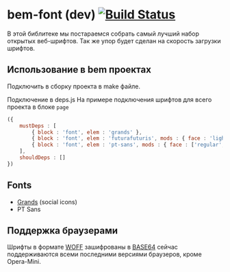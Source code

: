 bem-font (dev) [![Build Status](https://travis-ci.org/voischev/bem-font.svg?branch=master)](https://travis-ci.org/voischev/bem-font)
========

В этой библитеке мы постараемся собрать самый лучший набор открытых веб-шрифтов. 
Так же упор будет сделан на скорость загрузки шрифтов.

## Использование в bem проектах

Подключить в сборку проекта в make файле.

Подключение в deps.js
На примере подключения шрифтов для всего проекта в блоке `page`
```js
({
    mustDeps : [
        { block : 'font', elem : 'grands' },
        { block : 'font', elem : 'futurafuturis', mods : { face : 'light'} },
        { block : 'font', elem : 'pt-sans', mods : { face : ['regular', 'bold', 'italic']} }
    ],
    shouldDeps : []
})
```


## Fonts

- [Grands](http://grawl.github.io/Grands/) (social icons)
- PT Sans 


## Поддержка браузерами 

Шрифты в формате [WOFF](http://caniuse.com/#search=woff) зашифрованы в [BASE64](http://caniuse.com/#search=base64) сейчас поддерживаются всеми последними версиями браузеров, кроме Opera-Mini.

